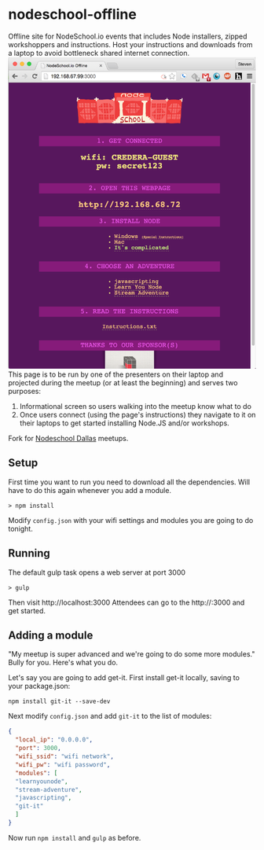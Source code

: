 nodeschool-offline
==================

Offline site for NodeSchool.io events that includes Node installers, zipped workshoppers and instructions.  Host your instructions and downloads from a laptop to avoid bottleneck shared internet connection.
![Nodeschool-offline in action](./nodeschool-offline-demo.png)
This page is to be run by one of the presenters on their laptop and projected during the meetup (or at least the beginning) and serves two purposes:

1. Informational screen so users walking into the meetup know what to do
2. Once users connect (using the page's instructions) they navigate to it on their laptops to get started installing Node.JS and/or workshops.

Fork for [Nodeschool Dallas](https://github.com/nodeschool/dallas) meetups.

## Setup

First time you want to run you need to download all the dependencies.  Will have to do this again whenever you add a module.
```
> npm install
```
Modify `config.json` with your wifi settings and modules you are going to do tonight.

## Running

The default gulp task opens a web server at port 3000
```
> gulp
```
Then visit http://localhost:3000
Attendees can go to the http://<your-ip>:3000 and get started.

## Adding a module
"My meetup is super advanced and we're going to do some more modules."  Bully for you.  Here's what you do.

Let's say you are going to add get-it.  First install get-it locally, saving to your package.json:
```
npm install git-it --save-dev
```

Next modify `config.json` and add `git-it` to the list of modules:
```json
{
  "local_ip": "0.0.0.0",
  "port": 3000,
  "wifi_ssid": "wifi network",
  "wifi_pw": "wifi password",
  "modules": [
  "learnyounode",
  "stream-adventure",
  "javascripting",
  "git-it"
  ]
}
```

Now run `npm install` and `gulp` as before.
